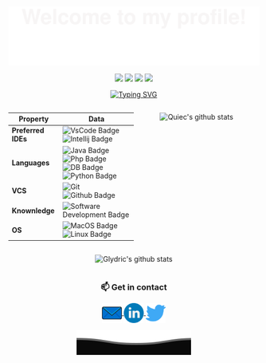 

![](assets/Bottom_up.svg)

<div align="center">

![](https://img.shields.io/badge/status-updating-brightgreen.svg)
![](https://img.shields.io/badge/Python-3.10-FFD93F.svg)
![](https://img.shields.io/github/forks/Glydric/Glydric.svg?color=blue&logo=github)
![](https://visitor-badge.laobi.icu/badge?page_id=Glydric.Glydric)


[![Typing SVG](https://readme-typing-svg.herokuapp.com?&center=true&vCenter=true&width=600&lines=+I+am+Leonardo+Migliorelli;+Unicam+BSc+IT+student;Always+keep+learning+;+)](https://git.io/typing-svg)

<div style="display: flex; flex-wrap: wrap;">

  <div style="flex: 50%">

  Property | Data
  --- | --- 
  **Preferred IDEs**  |![VsCode Badge](https://img.shields.io/badge/-VS%20Code-2088FF?style=flat&logo=VisualStudioCode&logoColor=white) ![Intellij Badge](https://img.shields.io/badge/-IntelliJ-2088FF?style=flat&logo=IntellijIdea&logoColor=white)
  **Languages**  | ![Java Badge](https://img.shields.io/badge/-Java-20881F?style=flat&logo=java&logoColor=white) ![Php Badge](https://img.shields.io/badge/-PHP-20881F?style=flat&logo=PHP&logoColor=white) ![DB Badge](https://img.shields.io/badge/MySql-20881F.svg?logo=MySql&logoColor=white) ![Python Badge](https://img.shields.io/badge/-Python-20881F?style=flat&logo=Python&logoColor=white) 
  **VCS** | ![Git](https://img.shields.io/badge/-Git%20-FF4400?style=flat&logo=Git&logoColor=white) ![Github Badge](https://img.shields.io/badge/-Github%20-FF4400?style=flat&logo=Github&logoColor=white) 
  **Knownledge**  | ![Software Development Badge](https://img.shields.io/badge/-Software%20Development-FF6600?style=flat&logoColor=white) <!-- ![IT Security](https://img.shields.io/badge/-IT%20Security-FF6600?style=flat&logoColor=white) -->
  **OS**  | ![MacOS Badge](https://img.shields.io/badge/MacOS-000000.svg?logo=apple) ![Linux Badge](https://img.shields.io/badge/Linux-000000?style=flat&logo=Linux&logoColor=white)

  </div>

  <div style="flex: 50%">
  <!--   GitHub stats graph -->

  ![Quiec's github stats](https://github-readme-stats.vercel.app/api/top-langs/?username=Glydric&theme=radical&layout=compact)

  </div><div style="flex: 50%; padding-left: 1 px">

  ![Glydric's github stats](https://github-readme-streak-stats.herokuapp.com/?user=Glydric)

  </div>

</div>


### 📫 Get in contact

<a href="https://twitter.com/leomiglio02" target="blank">
  <img align="center" src="assets/newmail.svg" alt="mail" height="40" width="40" />
</a>
<a href="https://www.linkedin.com/in/Glydric" target="blank">
  <img align="center" src="assets/linkedin.svg" alt="linkedin" height="40" width="40" />
</a>
<a href="mailto:leo@miglio.dev" target="blank">
  <img align="center" src="assets/twitter.svg" alt="twitter" height="40" width="40" />
</a>

![](assets/Bottom_down.svg)